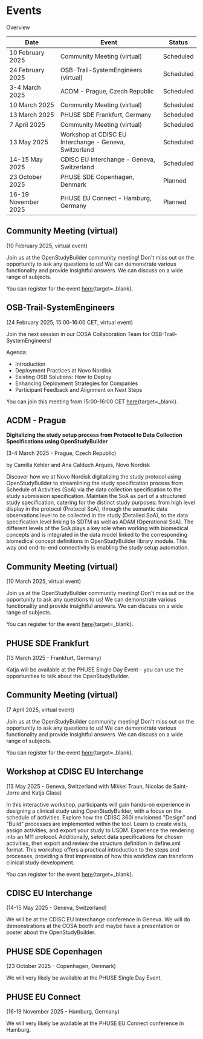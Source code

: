 # Events

Overview

Date | Event | Status 
-- | -- | --
10 February 2025 | Community Meeting (virtual) | Scheduled
24 February 2025 | OSB-Trail-SystemEngineers (virtual) | Scheduled
3-4 March 2025 | ACDM - Prague, Czech Republic | Scheduled
10 March 2025 | Community Meeting (virtual) | Scheduled
13 March 2025 | PHUSE SDE Frankfurt, Germany | Scheduled
7 April 2025 | Community Meeting (virtual) | Scheduled
13 May 2025 | Workshop at CDISC EU Interchange - Geneva, Switzerland | Scheduled
14-15 May 2025 | CDISC EU Interchange - Geneva, Switzerland | Scheduled
23 October  2025 | PHUSE SDE Copenhagen, Denmark | Planned
16-19 November 2025 | PHUSE EU Connect - Hamburg, Germany | Planned

## Community Meeting (virtual)

(10 February 2025, virtual event)

Join us at the OpenStudyBuilder community meeting! Don't miss out on the opportunity to ask any questions to us! We can demonstrate various functionality and provide insightful answers. We can discuss on a wide range of subjects.

You can register for the event [here](https://www.linkedin.com/events/openstudybuildercommunitymeetin7268191439077924864/){target=_blank}.

## OSB-Trail-SystemEngineers

(24 February 2025, 15:00-16:00 CET, virtual event)

Join the next session in our COSA Collaboration Team for OSB-Trail-SystemEngineers!

Agenda:
- Introduction
- Deployment Practices at Novo Nordisk
- Existing OSB Solutions: How to Deploy
- Enhancing Deployment Strategies for Companies
- Participant Feedback and Alignment on Next Steps

You can join this meeting from 15:00-16:00 CET [here](https://teams.microsoft.com/l/meetup-join/19%3ameeting_YWQ2YjYzYjgtOWUwNS00Nzg5LWExNzktZDA4OTU0YTZjMDE0%40thread.v2/0?context=%7b%22Tid%22%3a%22da5f227b-1c5f-4a65-b723-1a9dedd06c0c%22%2c%22Oid%22%3a%2282460739-ee48-485c-850a-342399df9e7e%22%7d){target=_blank}.


## ACDM - Prague

**Digitalizing the study setup process from Protocol to Data Collection Specifications using OpenStudyBuilder**

(3-4 March 2025 - Prague, Czech Republic)

by Camilla Kehler and Ana Calduch Arques, Novo Nordisk

Discover how we at Novo Nordisk digitalizing the study protocol using OpenStudyBuilder to streamlining the study specification process from Schedule of Activities (SoA) via the data collection specification to the study submission specification. Maintain the SoA as part of a structured study specification, catering for the distinct study purposes: from high level display in the protocol (Protocol SoA), through the semantic data observations level to be collected in the study (Detailed SoA), to the data specification level linking to SDTM as well as ADAM (Operational SoA). The different levels of the SoA plays a key role when working with biomedical concepts and is integrated in the data model linked to the corresponding biomedical concept definitions in OpenStudyBuilder library module. This way and end-to-end connectivity is enabling the study setup automation.

## Community Meeting (virtual)

(10 March 2025, virtual event)

Join us at the OpenStudyBuilder community meeting! Don't miss out on the opportunity to ask any questions to us! We can demonstrate various functionality and provide insightful answers. We can discuss on a wide range of subjects.

You can register for the event [here](https://www.linkedin.com/events/openstudybuildercommunitymeetin7291012867393298434/comments/){target=_blank}.

## PHUSE SDE Frankfurt

(13 March 2025 - Frankfurt, Germany)

Katja will be available at the PHUSE Single Day Event - you can use the opportunities to talk about the OpenStudyBuilder.

## Community Meeting (virtual)

(7 April 2025, virtual event)

Join us at the OpenStudyBuilder community meeting! Don't miss out on the opportunity to ask any questions to us! We can demonstrate various functionality and provide insightful answers. We can discuss on a wide range of subjects.

You can register for the event [here](https://www.linkedin.com/events/openstudybuildercommunitymeetin7291013518252728320/comments/){target=_blank}.

## Workshop at CDISC EU Interchange 

(13 May 2025 - Geneva, Switzerland with Mikkel Traun, Nicolas de Saint-Jorre and Katja Glass)

In this interactive workshop, participants will gain hands-on experience in designing a clinical study using OpenStudyBuilder, with a focus on the schedule of activities. Explore how the CDISC 360i envisioned "Design" and "Build" processes are implemented within the tool. Learn to create visits, assign activities, and export your study to USDM. Experience the rendering into an M11 protocol. Additionally, select data specifications for chosen activities, then export and review the structure definition in define.xml format. This workshop offers a practical introduction to the steps and processes, providing a first impression of how this workflow can transform clinical study development.

You can register for the event [here](https://www.cdisc.org/events/interchange/2025-cdisc-tmf-europe-interchange){target=_blank}.


## CDISC EU Interchange 

(14-15 May 2025 - Geneva, Switzerland)

We will be at the CDISC EU Interchange conference in Geneva. We will do demonstrations at the COSA booth and maybe have a presentation or poster about the OpenStudyBuilder.

## PHUSE SDE Copenhagen

(23 October  2025 - Copenhagen, Denmark)

We will very likely be available at the PHUSE Single Day Event.

## PHUSE EU Connect

(16-19 November 2025 - Hamburg, Germany)

We will very likely be available at the PHUSE EU Connect conference in Hamburg.